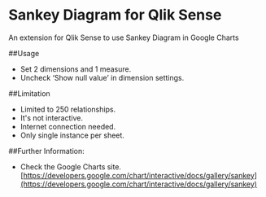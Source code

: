 Sankey Diagram for Qlik Sense
========================

An extension for Qlik Sense to use Sankey Diagram in Google Charts

##Usage
- Set 2 dimensions and 1 measure.
- Uncheck ‘Show null value’ in dimension settings.

##Limitation
- Limited to 250 relationships.
- It's not interactive.
- Internet connection needed.
- Only single instance per sheet.

##Further Information:
- Check the Google Charts site. [https://developers.google.com/chart/interactive/docs/gallery/sankey](https://developers.google.com/chart/interactive/docs/gallery/sankey)
